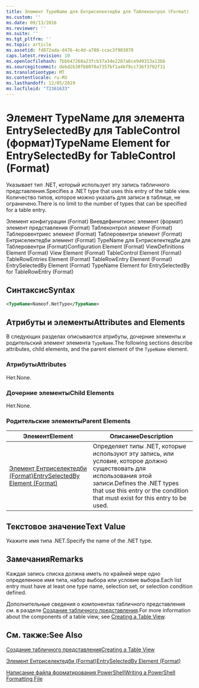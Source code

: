 ```yaml
---
title: Элемент TypeName для Ентриселектедби для Таблеконтрол (Format) | Документация Майкрософт
ms.custom: ''
ms.date: 09/13/2016
ms.reviewer: ''
ms.suite: ''
ms.tgt_pltfrm: ''
ms.topic: article
ms.assetid: fd872ada-d476-4c4d-a788-ccac3f983070
caps.latest.revision: 10
ms.openlocfilehash: 7bbb47268a23fcb37a34e2287a6ce949313a13bb
ms.sourcegitcommit: debd2b38fb8070a7357bf1a4bf9cc736f3702f31
ms.translationtype: MT
ms.contentlocale: ru-RU
ms.lasthandoff: 12/05/2019
ms.locfileid: "72361633"
---
```

# <a name="typename-element-for-entryselectedby-for-tablecontrol-format"></a><span data-ttu-id="6a8a2-102">Элемент TypeName для элемента EntrySelectedBy для TableControl (формат)</span><span class="sxs-lookup"><span data-stu-id="6a8a2-102">TypeName Element for EntrySelectedBy for TableControl (Format)</span></span>

<span data-ttu-id="6a8a2-103">Указывает тип .NET, который использует эту запись табличного представления.</span><span class="sxs-lookup"><span data-stu-id="6a8a2-103">Specifies a .NET type that uses this entry of the table view.</span></span> <span data-ttu-id="6a8a2-104">Количество типов, которое можно указать для записи в таблице, не ограничено.</span><span class="sxs-lookup"><span data-stu-id="6a8a2-104">There is no limit to the number of types that can be specified for a table entry.</span></span>

<span data-ttu-id="6a8a2-105">Элемент конфигурации (Format) Виевдефинитионс элемент (формат) элемент представления (Format) Таблеконтрол элемент (Format) Таблеровентриес элемент (Format) Таблеровентри элемент (Format) Ентриселектедби элемент (Format) TypeName для Ентриселектедби для Таблеровентри (Format)</span><span class="sxs-lookup"><span data-stu-id="6a8a2-105">Configuration Element (Format) ViewDefinitions Element (Format) View Element (Format) TableControl Element (Format) TableRowEntries Element (Format) TableRowEntry Element (Format) EntrySelectedBy Element (Format) TypeName Element for EntrySelectedBy for TableRowEntry (Format)</span></span>

## <a name="syntax"></a><span data-ttu-id="6a8a2-106">Синтаксис</span><span class="sxs-lookup"><span data-stu-id="6a8a2-106">Syntax</span></span>

```xml
<TypeName>Nameof.NetType</TypeName>
```

## <a name="attributes-and-elements"></a><span data-ttu-id="6a8a2-107">Атрибуты и элементы</span><span class="sxs-lookup"><span data-stu-id="6a8a2-107">Attributes and Elements</span></span>

<span data-ttu-id="6a8a2-108">В следующих разделах описываются атрибуты, дочерние элементы и родительский элемент элемента `TypeName`.</span><span class="sxs-lookup"><span data-stu-id="6a8a2-108">The following sections describe attributes, child elements, and the parent element of the `TypeName` element.</span></span>

### <a name="attributes"></a><span data-ttu-id="6a8a2-109">Атрибуты</span><span class="sxs-lookup"><span data-stu-id="6a8a2-109">Attributes</span></span>

<span data-ttu-id="6a8a2-110">Нет.</span><span class="sxs-lookup"><span data-stu-id="6a8a2-110">None.</span></span>

### <a name="child-elements"></a><span data-ttu-id="6a8a2-111">Дочерние элементы</span><span class="sxs-lookup"><span data-stu-id="6a8a2-111">Child Elements</span></span>

<span data-ttu-id="6a8a2-112">Нет.</span><span class="sxs-lookup"><span data-stu-id="6a8a2-112">None.</span></span>

### <a name="parent-elements"></a><span data-ttu-id="6a8a2-113">Родительские элементы</span><span class="sxs-lookup"><span data-stu-id="6a8a2-113">Parent Elements</span></span>

|<span data-ttu-id="6a8a2-114">Элемент</span><span class="sxs-lookup"><span data-stu-id="6a8a2-114">Element</span></span>|<span data-ttu-id="6a8a2-115">Описание</span><span class="sxs-lookup"><span data-stu-id="6a8a2-115">Description</span></span>|
|-------------|-----------------|
|[<span data-ttu-id="6a8a2-116">Элемент Ентриселектедби (Format)</span><span class="sxs-lookup"><span data-stu-id="6a8a2-116">EntrySelectedBy Element (Format)</span></span>](./entryselectedby-element-for-tablerowentry-for-tablecontrol-format.md)|<span data-ttu-id="6a8a2-117">Определяет типы .NET, которые используют эту запись, или условие, которое должно существовать для использования этой записи.</span><span class="sxs-lookup"><span data-stu-id="6a8a2-117">Defines the .NET types that use this entry or the condition that must exist for this entry to be used.</span></span>|

## <a name="text-value"></a><span data-ttu-id="6a8a2-118">Текстовое значение</span><span class="sxs-lookup"><span data-stu-id="6a8a2-118">Text Value</span></span>

<span data-ttu-id="6a8a2-119">Укажите имя типа .NET.</span><span class="sxs-lookup"><span data-stu-id="6a8a2-119">Specify the name of the .NET type.</span></span>

## <a name="remarks"></a><span data-ttu-id="6a8a2-120">Замечания</span><span class="sxs-lookup"><span data-stu-id="6a8a2-120">Remarks</span></span>

<span data-ttu-id="6a8a2-121">Каждая запись списка должна иметь по крайней мере одно определенное имя типа, набор выбора или условие выбора.</span><span class="sxs-lookup"><span data-stu-id="6a8a2-121">Each list entry must have at least one type name, selection set, or selection condition defined.</span></span>

<span data-ttu-id="6a8a2-122">Дополнительные сведения о компонентах табличного представления см. в разделе [Создание табличного представления](./creating-a-table-view.md).</span><span class="sxs-lookup"><span data-stu-id="6a8a2-122">For more information about the components of a table view, see [Creating a Table View](./creating-a-table-view.md).</span></span>

## <a name="see-also"></a><span data-ttu-id="6a8a2-123">См. также:</span><span class="sxs-lookup"><span data-stu-id="6a8a2-123">See Also</span></span>

[<span data-ttu-id="6a8a2-124">Создание табличного представления</span><span class="sxs-lookup"><span data-stu-id="6a8a2-124">Creating a Table View</span></span>](./creating-a-table-view.md)

[<span data-ttu-id="6a8a2-125">Элемент Ентриселектедби (Format)</span><span class="sxs-lookup"><span data-stu-id="6a8a2-125">EntrySelectedBy Element (Format)</span></span>](./entryselectedby-element-for-tablerowentry-for-tablecontrol-format.md)

[<span data-ttu-id="6a8a2-126">Написание файла форматирования PowerShell</span><span class="sxs-lookup"><span data-stu-id="6a8a2-126">Writing a PowerShell Formatting File</span></span>](./writing-a-powershell-formatting-file.md)
